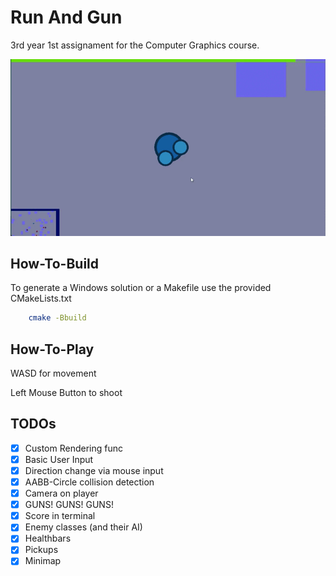 
# Run And Gun

3rd year 1st assignament for the Computer Graphics course.

![Alt Text](demo.gif)

## How-To-Build

To generate a Windows solution or a Makefile use the provided CMakeLists.txt
```bash
    cmake -Bbuild
```

## How-To-Play

WASD for movement

Left Mouse Button to shoot


## TODOs

- [x] Custom Rendering func
- [x] Basic User Input
- [x] Direction change via mouse input
- [x] AABB-Circle collision detection
- [x] Camera on player
- [x] GUNS! GUNS! GUNS!
- [x] Score in terminal
- [x] Enemy classes (and their AI)
- [x] Healthbars
- [x] Pickups
- [x] Minimap
